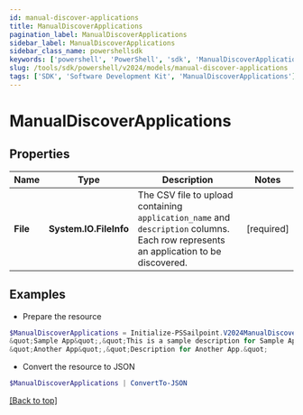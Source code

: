 ```yaml
---
id: manual-discover-applications
title: ManualDiscoverApplications
pagination_label: ManualDiscoverApplications
sidebar_label: ManualDiscoverApplications
sidebar_class_name: powershellsdk
keywords: ['powershell', 'PowerShell', 'sdk', 'ManualDiscoverApplications'] 
slug: /tools/sdk/powershell/v2024/models/manual-discover-applications
tags: ['SDK', 'Software Development Kit', 'ManualDiscoverApplications']
---
```



# ManualDiscoverApplications

## Properties

Name | Type | Description | Notes
------------ | ------------- | ------------- | -------------
**File** |  **System.IO.FileInfo** | The CSV file to upload containing `application_name` and `description` columns. Each row represents an application to be discovered. | [required]

## Examples

- Prepare the resource
```powershell
$ManualDiscoverApplications = Initialize-PSSailpoint.V2024ManualDiscoverApplications  -File application_name,description
&quot;Sample App&quot;,&quot;This is a sample description for Sample App.&quot;
&quot;Another App&quot;,&quot;Description for Another App.&quot;
```

- Convert the resource to JSON
```powershell
$ManualDiscoverApplications | ConvertTo-JSON
```


[[Back to top]](#) 

